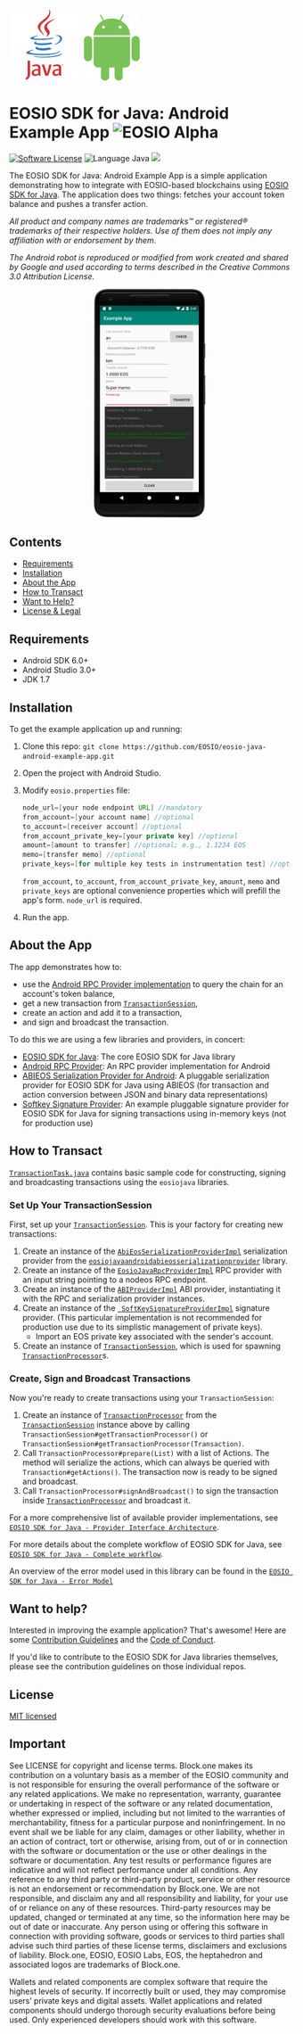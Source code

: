 ![Java Logo](img/java-logo.png) <img src="img/Android_Robot.png" width="100">
# EOSIO SDK for Java: Android Example App ![EOSIO Alpha](https://img.shields.io/badge/EOSIO-Alpha-blue.svg)
[![Software License](https://img.shields.io/badge/license-MIT-lightgrey.svg)](/./LICENSE)
![Language Java](https://img.shields.io/badge/Language-Java-yellow.svg)
![](https://img.shields.io/badge/Deployment%20Target-Android%206%2B-blue.svg)

The EOSIO SDK for Java: Android Example App is a simple application demonstrating how to integrate with EOSIO-based blockchains using [EOSIO SDK for Java](https://github.com/EOSIO/eosio-java). The application does two things: fetches your account token balance and pushes a transfer action.

*All product and company names are trademarks™ or registered® trademarks of their respective holders. Use of them does not imply any affiliation with or endorsement by them.*

*The Android robot is reproduced or modified from work created and shared by Google and used according to terms described in the Creative Commons 3.0 Attribution License.*

<p align="center">
    <img src="img/screenshot.png" width="200">
</p>

## Contents

- [Requirements](#requirements)
- [Installation](#installation)
- [About the App](#about-the-app)
- [How to Transact](#how-to-transact)
- [Want to Help?](#want-to-help)
- [License & Legal](#license)

## Requirements

* Android SDK 6.0+
* Android Studio 3.0+
* JDK 1.7

## Installation

To get the example application up and running:

1. Clone this repo: `git clone https://github.com/EOSIO/eosio-java-android-example-app.git`
1. Open the project with Android Studio.
1. Modify `eosio.properties` file:

    ```java
    node_url=[your node endpoint URL] //mandatory
    from_account=[your account name] //optional
    to_account=[receiver account] //optional
    from_account_private_key=[your private key] //optional
    amount=[amount to transfer] //optional; e.g., 1.1234 EOS
    memo=[transfer memo] //optional
    private_keys=[for multiple key tests in instrumentation test] //optional
    ```

    `from_account`, `to_account`, `from_account_private_key`, `amount`, `memo` and `private_keys` are optional convenience properties which will prefill the app's form. `node_url` is required.

1. Run the app.

## About the App

The app demonstrates how to:
- use the [Android RPC Provider implementation](https://github.com/EOSIO/eosio-java-android-rpc-provider) to query the chain for an account's token balance,
- get a new transaction from [`TransactionSession`](https://github.com/EOSIO/eosio-java/blob/master/eosiojava/src/main/java/one/block/eosiojava/session/TransactionSession.java),
- create an action and add it to a transaction,
- and sign and broadcast the transaction.

To do this we are using a few libraries and providers, in concert:

* [EOSIO SDK for Java](https://github.com/EOSIO/eosio-java): The core EOSIO SDK for Java library
* [Android RPC Provider](https://github.com/EOSIO/eosio-java-android-rpc-provider): An RPC provider implementation for Android
* [ABIEOS Serialization Provider for Android](https://github.com/EOSIO/eosio-java-android-abieos-serialization-provider): A pluggable serialization provider for EOSIO SDK for Java using ABIEOS (for transaction and action conversion between JSON and binary data representations)
* [Softkey Signature Provider](https://github.com/EOSIO/eosio-java-softkey-signature-provider): An example pluggable signature provider for EOSIO SDK for Java for signing transactions using in-memory keys (not for production use)

## How to Transact

[`TransactionTask.java`](app/src/main/java/one/block/androidexampleapp/TransactionTask.java) contains basic sample code for constructing, signing and broadcasting transactions using the `eosiojava` libraries.

### Set Up Your TransactionSession

First, set up your [`TransactionSession`](https://github.com/EOSIO/eosio-java/blob/master/eosiojava/src/main/java/one/block/eosiojava/session/TransactionSession.java). This is your factory for creating new transactions:

1. Create an instance of the [`AbiEosSerializationProviderImpl`](https://github.com/EOSIO/eosio-java-android-abieos-serialization-provider/blob/develop/eosiojavaabieos/src/main/java/one/block/eosiojavaabieosserializationprovider/AbiEosSerializationProviderImpl.java) serialization provider from the [`eosiojavaandroidabieosserializationprovider`](https://github.com/EOSIO/eosio-java-android-abieos-serialization-provider) library.
1. Create an instance of the [`EosioJavaRpcProviderImpl`](https://github.com/EOSIO/eosio-java-android-rpc-provider/blob/master/eosiojavarpcprovider/src/main/java/one/block/eosiojavarpcprovider/implementations/EosioJavaRpcProviderImpl.java) RPC provider with an input string pointing to a nodeos RPC endpoint.
1. Create an instance of the [`ABIProviderImpl`](https://github.com/EOSIO/eosio-java/blob/master/eosiojava/src/main/java/one/block/eosiojava/implementations/ABIProviderImpl.java) ABI provider, instantiating it with the RPC and serialization provider instances.
1. Create an instance of the [` SoftKeySignatureProviderImpl`](https://github.com/EOSIO/eosio-java-softkey-signature-provider/blob/master/eosiojavasoftkeysignatureprovider/src/main/java/one/block/eosiosoftkeysignatureprovider/SoftKeySignatureProviderImpl.java) signature provider. (This particular implementation is not recommended for production use due to its simplistic management of private keys).
    - Import an EOS private key associated with the sender's account.
1. Create an instance of [`TransactionSession`](https://github.com/EOSIO/eosio-java/blob/master/eosiojava/src/main/java/one/block/eosiojava/session/TransactionSession.java), which is used for spawning [`TransactionProcessor`](https://github.com/EOSIO/eosio-java/blob/master/eosiojava/src/main/java/one/block/eosiojava/session/TransactionProcessor.java)s.

### Create, Sign and Broadcast Transactions

Now you're ready to create transactions using your `TransactionSession`:

1. Create an instance of [`TransactionProcessor`](https://github.com/EOSIO/eosio-java/blob/master/eosiojava/src/main/java/one/block/eosiojava/session/TransactionProcessor.java) from the [`TransactionSession`](https://github.com/EOSIO/eosio-java/blob/master/eosiojava/src/main/java/one/block/eosiojava/session/TransactionSession.java) instance above by calling ` TransactionSession#getTransactionProcessor()` or `TransactionSession#getTransactionProcessor(Transaction)`.
1. Call `TransactionProcessor#prepare(List)` with a list of Actions. The method will serialize the actions, which can always be queried with `Transaction#getActions()`. The transaction now is ready to be signed and broadcast.
1. Call `TransactionProcessor#signAndBroadcast()` to sign the transaction inside [`TransactionProcessor`](https://github.com/EOSIO/eosio-java/blob/master/eosiojava/src/main/java/one/block/eosiojava/session/TransactionProcessor.java) and broadcast it.

For a more comprehensive list of available provider implementations, see [`EOSIO SDK for Java - Provider Interface Architecture`](https://github.com/EOSIO/eosio-java/tree/master#provider-interface-architecture). 

For more details about the complete workflow of EOSIO SDK for Java, see [`EOSIO SDK for Java - Complete workflow`](https://github.com/EOSIO/eosio-java/tree/master/documents/complete_workflow.pdf).

An overview of the error model used in this library can be found in the [`EOSIO SDK for Java - Error Model`](https://github.com/EOSIO/eosio-java/tree/master/documents/error_model.pdf)

## Want to help?

Interested in improving the example application? That's awesome! Here are some [Contribution Guidelines](./CONTRIBUTING.md) and the [Code of Conduct](./CONTRIBUTING.md#conduct).

If you'd like to contribute to the EOSIO SDK for Java libraries themselves, please see the contribution guidelines on those individual repos.

## License
[MIT licensed](./LICENSE)

## Important

See LICENSE for copyright and license terms.  Block.one makes its contribution on a voluntary basis as a member of the EOSIO community and is not responsible for ensuring the overall performance of the software or any related applications.  We make no representation, warranty, guarantee or undertaking in respect of the software or any related documentation, whether expressed or implied, including but not limited to the warranties of merchantability, fitness for a particular purpose and noninfringement. In no event shall we be liable for any claim, damages or other liability, whether in an action of contract, tort or otherwise, arising from, out of or in connection with the software or documentation or the use or other dealings in the software or documentation. Any test results or performance figures are indicative and will not reflect performance under all conditions.  Any reference to any third party or third-party product, service or other resource is not an endorsement or recommendation by Block.one.  We are not responsible, and disclaim any and all responsibility and liability, for your use of or reliance on any of these resources. Third-party resources may be updated, changed or terminated at any time, so the information here may be out of date or inaccurate.  Any person using or offering this software in connection with providing software, goods or services to third parties shall advise such third parties of these license terms, disclaimers and exclusions of liability.  Block.one, EOSIO, EOSIO Labs, EOS, the heptahedron and associated logos are trademarks of Block.one.

Wallets and related components are complex software that require the highest levels of security.  If incorrectly built or used, they may compromise users’ private keys and digital assets. Wallet applications and related components should undergo thorough security evaluations before being used.  Only experienced developers should work with this software.
